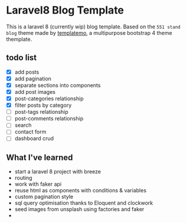 # Laravel8 Blog Template

This is a laravel 8 (currently wip) blog template.
Based on the `551 stand blog` theme made by [templatemo](https://templatemo.com/tm-551-stand-blog), a multipurpose bootstrap 4 theme themplate.

## todo list

- [x] add posts
- [x] add pagination
- [x] separate sections into components
- [x] add post images
- [x] post-categories relationship
- [x] filter posts by category
- [ ] post-tags relationship
- [ ] post-comments relationship
- [ ] search
- [ ] contact form
- [ ] dashboard crud

## What I've learned

* start a laravel 8 project with breeze
* routing
* work with faker api
* reuse html as components with conditions & variables
* custom pagination style
* sql query optimisation thanks to Eloquent and clockwork
* seed images from unsplash using factories and faker
* 
